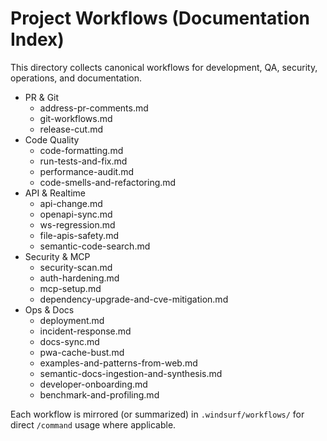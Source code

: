 # Project Workflows (Documentation Index)

This directory collects canonical workflows for development, QA, security, operations, and documentation.

- PR & Git
  - address-pr-comments.md
  - git-workflows.md
  - release-cut.md
- Code Quality
  - code-formatting.md
  - run-tests-and-fix.md
  - performance-audit.md
  - code-smells-and-refactoring.md
- API & Realtime
  - api-change.md
  - openapi-sync.md
  - ws-regression.md
  - file-apis-safety.md
  - semantic-code-search.md
- Security & MCP
  - security-scan.md
  - auth-hardening.md
  - mcp-setup.md
  - dependency-upgrade-and-cve-mitigation.md
- Ops & Docs
  - deployment.md
  - incident-response.md
  - docs-sync.md
  - pwa-cache-bust.md
  - examples-and-patterns-from-web.md
  - semantic-docs-ingestion-and-synthesis.md
  - developer-onboarding.md
  - benchmark-and-profiling.md

Each workflow is mirrored (or summarized) in `.windsurf/workflows/` for direct `/command` usage where applicable.
